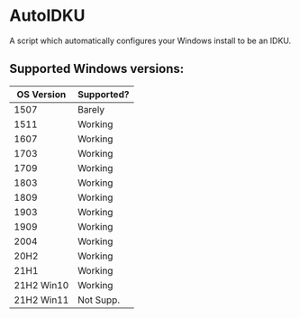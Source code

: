 # AutoIDKU
A script which automatically configures your Windows install to be an IDKU.


## Supported Windows versions:

| OS Version | Supported? |
| ---------- | ---------- |
| 1507       | Barely     |
| 1511       | Working    |
| 1607       | Working    |
| 1703       | Working    |
| 1709       | Working    |
| 1803       | Working    |
| 1809       | Working    |
| 1903       | Working    |
| 1909       | Working    |
| 2004       | Working    |
| 20H2       | Working    |
| 21H1       | Working    |
| 21H2 Win10 | Working    |
| 21H2 Win11 | Not Supp.  |

